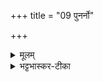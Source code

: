+++
title = "09 पुनर्नो"

+++
<details><summary>मूलम्</summary>

पुन॑र्नो दे॒व्यदि॑तिस्स्पृणोतु ।   
पुन॑र्वसू न॒ᳶ पुन॒रेता॑य्ँ य॒ज्ञम् ।  
पुन॑र्नो दे॒वा अ॒भिय॑न्तु॒ सर्वे॑ ।    
पुन॑ᳶपुनर्वो ह॒विषा॑ यजामः ।    



</details>

<details><summary>भट्टभास्कर-टीका</summary>

9पुनर्वस्वोः - पुनर्न इति ॥ अदितिः देवी नः **पुनःपुनः स्पृणोतु** प्रीणयतु । **स्पॄ** प्रीतौ, **पुनर्वसू** च नक्षत्रं नः यज्ञं पुनःपुनः **एतां** आगच्छताम् । **देवाः सर्वे** च **अभियन्तु** आभिमुख्येनागच्छन्तु । गतमन्यत् ॥


</details>

